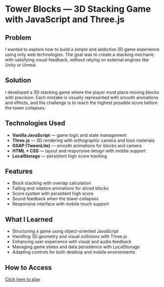 
# Tower Blocks — 3D Stacking Game with JavaScript and Three.js

## Problem

I wanted to explore how to build a simple and addictive 3D game experience using only web technologies. The goal was to create a stacking mechanic with satisfying visual feedback, without relying on external engines like Unity or Unreal.

## Solution

I developed a 3D stacking game where the player must place moving blocks with precision. Each mistake is visually represented with smooth animations and effects, and the challenge is to reach the highest possible score before the tower collapses.

## Technologies Used

- **Vanilla JavaScript** — game logic and state management  
- **Three.js** — 3D rendering with orthographic camera and toon materials  
- **GSAP (TweenLite)** — smooth animations for blocks and camera  
- **HTML + CSS** — layout and responsive design with mobile support  
- **LocalStorage** — persistent high score tracking    

## Features

- Block stacking with overlap calculation  
- Falling and rotation animations for sliced blocks  
- Score system with persistent high score  
- Sound feedback when the tower collapses  
- Responsive interface with mobile touch support  

## What I Learned

- Structuring a game using object-oriented JavaScript  
- Handling 3D geometry and visual collisions with Three.js  
- Enhancing user experience with visual and audio feedback  
- Managing game states and data persistence with LocalStorage  
- Adapting controls for both desktop and mobile environments  

## How to Access

[Click here to play](https://gamaalice.github.io/towerblocks/)

